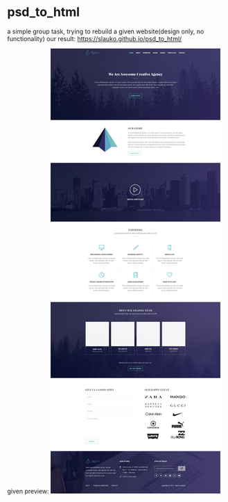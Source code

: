 # psd_to_html

a simple group task, trying to rebuild a given website(design only, no functionality)
our result: 
https://slauko.github.io/psd_to_html/

given preview:
![Preview](/images/design.jpg)